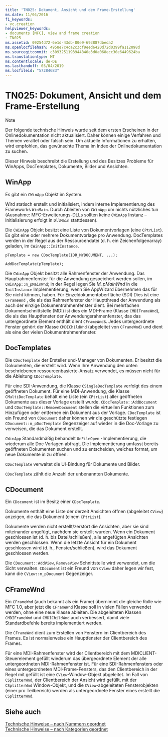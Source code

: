 ```yaml
---
title: 'TN025: Dokument, Ansicht und dem Frame-Erstellung'
ms.date: 11/04/2016
f1_keywords:
- vc.creation
helpviewer_keywords:
- documents [MFC], view and frame creation
- TN025
ms.assetid: 09254d72-6e1d-43db-80e9-693887dbeda2
ms.openlocfilehash: 4958e7c4ca2c3cf9eed6420d72d0399fa112098d
ms.sourcegitcommit: c3093251193944840e3d0a068ecc30e6449624ba
ms.translationtype: MT
ms.contentlocale: de-DE
ms.lasthandoff: 03/04/2019
ms.locfileid: "57284683"
---
```

# <a name="tn025-document-view-and-frame-creation"></a>TN025: Dokument, Ansicht und dem Frame-Erstellung

> [!NOTE]
>  Der folgende technische Hinweis wurde seit dem ersten Erscheinen in der Onlinedokumentation nicht aktualisiert. Daher können einige Verfahren und Themen veraltet oder falsch sein. Um aktuelle Informationen zu erhalten, wird empfohlen, das gewünschte Thema im Index der Onlinedokumentation zu suchen.

Dieser Hinweis beschreibt die Erstellung und des Besitzes Probleme für WinApps, DocTemplates, Dokumente, Bilder und Ansichten.

## <a name="winapp"></a>WinApp

Es gibt ein `CWinApp` Objekt im System.

Wird statisch erstellt und initialisiert, indem interne Implementierung des Frameworks `WinMain`. Durch Ableiten von `CWinApp` um nichts nützliches tun (Ausnahme: MFC-Erweiterungs-DLLs sollten keine `CWinApp` Instanz – Initialisierung erfolgt in `DllMain` stattdessen).

Die `CWinApp` Objekt besitzt eine Liste von Dokumentvorlagen (eine `CPtrList`). Es gibt eine oder mehrere Dokumentvorlage pro Anwendung. DocTemplates werden in der Regel aus der Ressourcendatei (d. h. ein Zeichenfolgenarray) geladen, im `CWinApp::InitInstance`.

```
pTemplate = new CDocTemplate(IDR_MYDOCUMENT, ...);

AddDocTemplate(pTemplate);
```

Die `CWinApp` Objekt besitzt alle Rahmenfenster der Anwendung. Das Hauptrahmenfenster für die Anwendung gespeichert werden sollen, im `CWinApp::m_pMainWnd`; in der Regel legen Sie *M_pMainWnd* in die `InitInstance` Implementierung, wenn Sie AppWizard übernehmen das für Sie nicht können, haben. Für Einzeldokumentoberfläche (SDI) Dies ist eine `CFrameWnd` , die als das Rahmenfenster der Hauptthread der Anwendung als auch der einzige Dokumentrahmenfenster dient. Bei mehrfachen Dokumentschnittstelle (MDI) ist dies ein MDI-Frame (Klasse `CMDIFrameWnd`), die als das Hauptfenster der Anwendungsrahmenfenster, das das untergeordnete Element enthält dient `CFrameWnd`s. Jedes untergeordnete Fenster gehört der Klasse `CMDIChildWnd` (abgeleitet von `CFrameWnd`) und dient als eine der vielen Dokumentrahmenfenster.

## <a name="doctemplates"></a>DocTemplates

Die `CDocTemplate` der Ersteller und-Manager von Dokumenten. Er besitzt die Dokumenten, die erstellt wird. Wenn Ihre Anwendung den unten beschriebenen ressourcenbasierte-Ansatz verwendet, es müssen nicht für die Ableitung `CDocTemplate`.

Für eine SDI-Anwendung, die Klasse `CSingleDocTemplate` verfolgt des einem geöffneten Dokument. Für eine MDI-Anwendung, die Klasse `CMultiDocTemplate` behält eine Liste (ein `CPtrList`) aller geöffneten Dokumente aus dieser Vorlage erstellt wurde. `CDocTemplate::AddDocument` und `CDocTemplate::RemoveDocument` stellen die virtuellen Funktionen zum Hinzufügen oder entfernen ein Dokument aus der Vorlage. `CDocTemplate` ist ein Freund von `CDocument` daher können wir die geschützte festlegen `CDocument::m_pDocTemplate` Gegenzeiger auf wieder in die Doc-Vorlage zu verweisen, die das Dokument erstellt.

`CWinApp` Standardmäßig behandelt `OnFileOpen` -Implementierung, die wiederum alle Doc Vorlagen abfragt. Die Implementierung umfasst bereits geöffneten Dokumenten suchen und zu entscheiden, welches format, um neue Dokumente in zu öffnen.

`CDocTemplate` verwaltet die UI-Bindung für Dokumente und Bilder.

`CDocTemplate` zählt die Anzahl der unbenannten Dokumente.

## <a name="cdocument"></a>CDocument

Ein `CDocument` ist im Besitz einer `CDocTemplate`.

Dokumente enthält eine Liste der derzeit Ansichten öffnen (abgeleitet `CView`) anzeigen, die das Dokument (einem `CPtrList`).

Dokumente werden nicht erstellt/zerstört die Ansichten, aber sie sind miteinander angefügt, nachdem sie erstellt wurden. Wenn ein Dokument geschlossen ist (d. h. bis Datei/schließen), alle angefügten Ansichten werden geschlossen. Wenn die letzte Ansicht für ein Dokument geschlossen wird (d. h., Fenster/schließen), wird das Dokument geschlossen werden.

Die `CDocument::AddView`, `RemoveView` Schnittstelle wird verwendet, um die Sicht verwalten. `CDocument` ist ein Freund von `CView` daher legen wir fest, kann die `CView::m_pDocument` Gegenzeiger.

## <a name="cframewnd"></a>CFrameWnd

Ein `CFrameWnd` (auch bekannt als ein Frame) übernimmt die gleiche Rolle wie MFC 1.0, aber jetzt die `CFrameWnd` Klasse soll in vielen Fällen verwendet werden, ohne eine neue Klasse ableiten. Die abgeleiteten Klassen `CMDIFrameWnd` und `CMDIChildWnd` auch verbessert, damit viele Standardbefehle bereits implementiert werden.

Die `CFrameWnd` dient zum Erstellen von Fenstern im Clientbereich des Frames. Es ist normalerweise ein Hauptfenster der Clientbereich des Frames.

Für eine MDI-Rahmenfenster wird der Clientbereich mit dem MDICLIENT-Steuerelement gefüllt wiederum das übergeordnete Element der alle untergeordneten MDI-Rahmenfenster ist. Für eine SDI-Rahmenfensters oder eines untergeordneten MDI-Frame-Fensters, das den Clientbereich in der Regel mit gefüllt ist eine `CView`-Window-Objekt abgeleitet. Im Fall von `CSplitterWnd`, der Clientbereich der Ansicht wird gefüllt, mit der `CSplitterWnd` Window-Objekt, und die `CView`-abgeleiteten Fensterobjekten (einer pro Teilbereich) werden als untergeordnete Fenster eines erstellt die `CSplitterWnd`.

## <a name="see-also"></a>Siehe auch

[Technische Hinweise – nach Nummern geordnet](../mfc/technical-notes-by-number.md)<br/>
[Technische Hinweise – nach Kategorien geordnet](../mfc/technical-notes-by-category.md)

